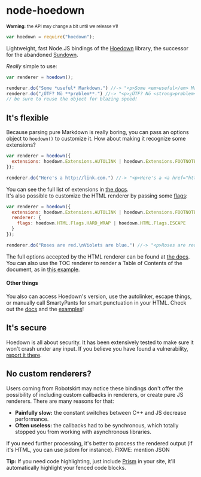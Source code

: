 # node-hoedown
<sup>**Warning:** the API may change a bit until we release v1!</sup>

```js
var hoedown = require("hoedown");
```

Lightweight, fast Node.JS bindings of the [Hoedown][] library,
the successor for the abandoned [Sundown][].

*Really* simple to use:

```js
var renderer = hoedown();

renderer.do("Some *useful* Markdown.") //-> "<p>Some <em>useful</em> Markdown.</p>"
renderer.do("¿ÚTF? Nö **prøblem**.") //-> "<p>¿ÚTF? Nö <strong>prøblem</strong>.</p>"
// be sure to reuse the object for blazing speed!
```


## It's flexible

Because parsing pure Markdown is really boring, you can pass an options object to
`hoedown()` to customize it. How about making it recognize some extensions?

```js
var renderer = hoedown({
  extensions: hoedown.Extensions.AUTOLINK | hoedown.Extensions.FOOTNOTES
});

renderer.do("Here's a http://link.com.") //-> "<p>Here's a <a href="http://link.com">http://link.com</a>.</p>"
```

You can see the full list of extensions in [the docs](doc/document.markdown#extension).  
It's also possible to customize the HTML renderer by passing some [flags](doc/html.markdown#flags):

```js
var renderer = hoedown({
  extensions: hoedown.Extensions.AUTOLINK | hoedown.Extensions.FOOTNOTES,
  renderer: {
    flags: hoedown.HTML.Flags.HARD_WRAP | hoedown.HTML.Flags.ESCAPE
  }
});

renderer.do("Roses are red.\nViolets are blue.") //-> "<p>Roses are red.<br>Violets are blue.</p>"
```

The full options accepted by the HTML renderer can be found at [the docs](doc).
You can also use the TOC renderer to render a Table of Contents of the document,
as in [this example](example/withtoc.js).

#### Other things

You also can access Hoedown's version, use the autolinker, escape things, or manually
call SmartyPants for smart punctuation in your HTML. Check out the [docs](doc)
and the [examples](example)!


## It's secure

Hoedown is all about security. It has been extensively tested to make sure it won't
crash under any input. If you believe you have found a vulnerability,
[report it there][Hoedown bugs].


## No custom renderers?

Users coming from Robotskirt may notice these bindings don't offer the possibility
of including custom callbacks in renderers, or create pure JS renderers. There are
many reasons for that:

 * **Painfully slow:** the constant switches between C++ and JS decrease performance.
 * **Often useless:** the callbacks had to be synchronous, which totally stopped you from
   working with asynchronous libraries.

If you need further processing, it's better to process the rendered output (if it's
HTML, you can use jsdom for instance). FIXME: mention JSON

**Tip:** If you need code highlighting, just include [Prism][] in your site,
it'll automatically highlight your fenced code blocks.



[Hoedown]: https://github.com/hoedown/hoedown
[Hoedown bugs]: https://github.com/hoedown/hoedown#help-us
[Sundown]: https://github.com/vmg/sundown
[Prism]: http://prismjs.com
